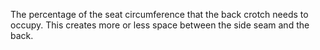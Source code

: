 The percentage of the seat circumference that the back crotch needs to occupy. This creates more or less space between the side seam and the back.